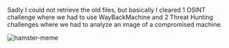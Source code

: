 Sadly I could not retrieve the old files, but basically I cleared 1 OSINT challenge where we had to use WayBackMachine and 2 Threat Hunting challenges where we had to analyze an image of a compromised machine.

![hamster-meme](https://github.com/warlocksmurf/ctf-writeups/assets/121353711/fed48b17-8113-4a2f-98c2-25be035e5551)
